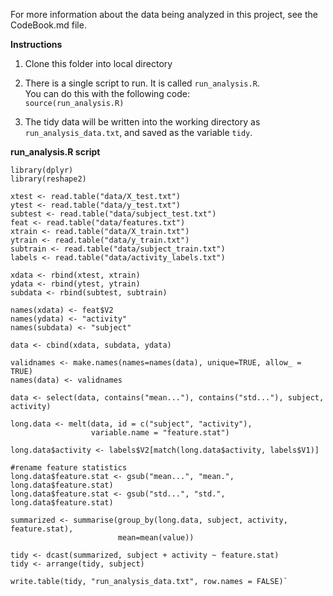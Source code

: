 For more information about the data being analyzed in this project, see the CodeBook.md file.

**Instructions**

1. Clone this folder into local directory  
2. There is a single script to run. It is called `run_analysis.R`.   
    You can do this with the following code:  
    `source(run_analysis.R)`  

3. The tidy data will be written into the working directory as `run_analysis_data.txt`, and saved as the variable `tidy`.



**run_analysis.R script**

```
library(dplyr)
library(reshape2)

xtest <- read.table("data/X_test.txt")
ytest <- read.table("data/y_test.txt")
subtest <- read.table("data/subject_test.txt")
feat <- read.table("data/features.txt")
xtrain <- read.table("data/X_train.txt")
ytrain <- read.table("data/y_train.txt")
subtrain <- read.table("data/subject_train.txt")
labels <- read.table("data/activity_labels.txt")

xdata <- rbind(xtest, xtrain)
ydata <- rbind(ytest, ytrain)
subdata <- rbind(subtest, subtrain)

names(xdata) <- feat$V2
names(ydata) <- "activity"
names(subdata) <- "subject"

data <- cbind(xdata, subdata, ydata)

validnames <- make.names(names=names(data), unique=TRUE, allow_ = TRUE)
names(data) <- validnames

data <- select(data, contains("mean..."), contains("std..."), subject, activity)

long.data <- melt(data, id = c("subject", "activity"), 
                  variable.name = "feature.stat")

long.data$activity <- labels$V2[match(long.data$activity, labels$V1)]

#rename feature statistics
long.data$feature.stat <- gsub("mean...", "mean.", long.data$feature.stat)
long.data$feature.stat <- gsub("std...", "std.", long.data$feature.stat)

summarized <- summarise(group_by(long.data, subject, activity, feature.stat),
                        mean=mean(value))

tidy <- dcast(summarized, subject + activity ~ feature.stat)
tidy <- arrange(tidy, subject)

write.table(tidy, "run_analysis_data.txt", row.names = FALSE)`
```
